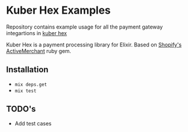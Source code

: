 # Kuber Hex Examples

Repository contains example usage for all the payment gateway integartions in [kuber hex](https://bitbucket.org/aviabird/gringotts)

Kuber Hex is a payment processing library for Elixir. Based on [Shopify's](http://shopify.com) [ActiveMerchant](http://github.com/Shopify/active_merchant) ruby gem.

## Installation

* `mix deps.get`
* `mix test`

## TODO's 

* Add test cases

